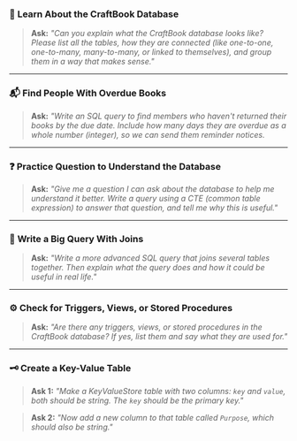 ### 📘 **Learn About the CraftBook Database**

> **Ask:**
> *"Can you explain what the CraftBook database looks like? Please list all the tables, how they are connected (like one-to-one, one-to-many, many-to-many, or linked to themselves), and group them in a way that makes sense."*

---

### 📬 **Find People With Overdue Books**

> **Ask:**
> *"Write an SQL query to find members who haven't returned their books by the due date. Include how many days they are overdue as a whole number (integer), so we can send them reminder notices.*

---

### ❓ **Practice Question to Understand the Database**

> **Ask:**
> *"Give me a question I can ask about the database to help me understand it better. Write a query using a CTE (common table expression) to answer that question, and tell me why this is useful."*

---

### 🧩 **Write a Big Query With Joins**

> **Ask:**
> *"Write a more advanced SQL query that joins several tables together. Then explain what the query does and how it could be useful in real life."*

---

### ⚙️ **Check for Triggers, Views, or Stored Procedures**

> **Ask:**
> *"Are there any triggers, views, or stored procedures in the CraftBook database? If yes, list them and say what they are used for."*

---

### 🗝️ **Create a Key-Value Table**

> **Ask 1:**
> *"Make a KeyValueStore table with two columns: `key` and `value`, both should be string. The `key` should be the primary key."*

> **Ask 2:**
> *"Now add a new column to that table called `Purpose`, which should also be string."*
